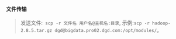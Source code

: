 #### 文件传输
> 发送文件:` scp -r 文件名 用户名@主机名:目录`,
> 示例:`scp -r hadoop-2.8.5.tar.gz dgd@bigdata.pro02.dgd.com:/opt/modules/`。